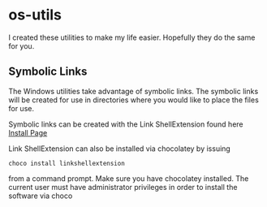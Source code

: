 # os-utils
I created these utilities to make my life easier. Hopefully they do the same for you.

## Symbolic Links
The Windows utilities take advantage of symbolic links. The symbolic links will be created for use in directories where you would like to place the files for use.

Symbolic links can be created with the Link ShellExtension found here [Install Page](https://schinagl.priv.at/nt/hardlinkshellext/linkshellextension.html)

Link ShellExtension can also be installed via chocolatey by issuing

`choco install linkshellextension`

from a command prompt. Make sure you have chocolatey installed. The current user must have administrator privileges in order to install the software via choco
